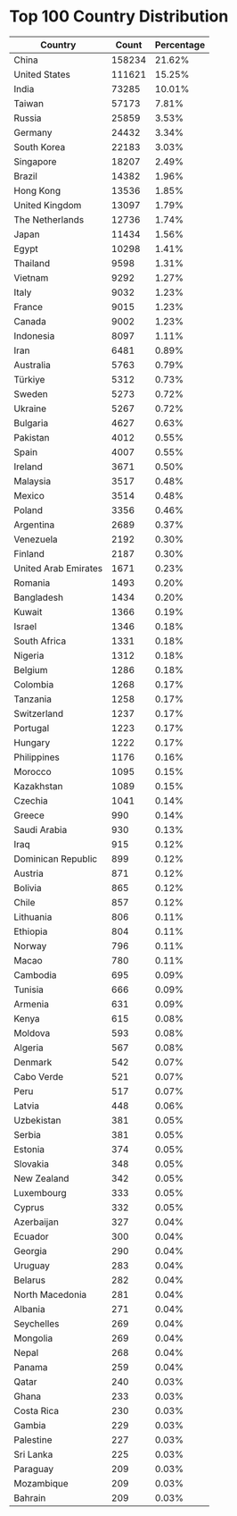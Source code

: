 # Top 100 Country Distribution
| Country | Count | Percentage |
|----|----|----|
| China | 158234 | 21.62% |
| United States | 111621 | 15.25% |
| India | 73285 | 10.01% |
| Taiwan | 57173 | 7.81% |
| Russia | 25859 | 3.53% |
| Germany | 24432 | 3.34% |
| South Korea | 22183 | 3.03% |
| Singapore | 18207 | 2.49% |
| Brazil | 14382 | 1.96% |
| Hong Kong | 13536 | 1.85% |
| United Kingdom | 13097 | 1.79% |
| The Netherlands | 12736 | 1.74% |
| Japan | 11434 | 1.56% |
| Egypt | 10298 | 1.41% |
| Thailand | 9598 | 1.31% |
| Vietnam | 9292 | 1.27% |
| Italy | 9032 | 1.23% |
| France | 9015 | 1.23% |
| Canada | 9002 | 1.23% |
| Indonesia | 8097 | 1.11% |
| Iran | 6481 | 0.89% |
| Australia | 5763 | 0.79% |
| Türkiye | 5312 | 0.73% |
| Sweden | 5273 | 0.72% |
| Ukraine | 5267 | 0.72% |
| Bulgaria | 4627 | 0.63% |
| Pakistan | 4012 | 0.55% |
| Spain | 4007 | 0.55% |
| Ireland | 3671 | 0.50% |
| Malaysia | 3517 | 0.48% |
| Mexico | 3514 | 0.48% |
| Poland | 3356 | 0.46% |
| Argentina | 2689 | 0.37% |
| Venezuela | 2192 | 0.30% |
| Finland | 2187 | 0.30% |
| United Arab Emirates | 1671 | 0.23% |
| Romania | 1493 | 0.20% |
| Bangladesh | 1434 | 0.20% |
| Kuwait | 1366 | 0.19% |
| Israel | 1346 | 0.18% |
| South Africa | 1331 | 0.18% |
| Nigeria | 1312 | 0.18% |
| Belgium | 1286 | 0.18% |
| Colombia | 1268 | 0.17% |
| Tanzania | 1258 | 0.17% |
| Switzerland | 1237 | 0.17% |
| Portugal | 1223 | 0.17% |
| Hungary | 1222 | 0.17% |
| Philippines | 1176 | 0.16% |
| Morocco | 1095 | 0.15% |
| Kazakhstan | 1089 | 0.15% |
| Czechia | 1041 | 0.14% |
| Greece | 990 | 0.14% |
| Saudi Arabia | 930 | 0.13% |
| Iraq | 915 | 0.12% |
| Dominican Republic | 899 | 0.12% |
| Austria | 871 | 0.12% |
| Bolivia | 865 | 0.12% |
| Chile | 857 | 0.12% |
| Lithuania | 806 | 0.11% |
| Ethiopia | 804 | 0.11% |
| Norway | 796 | 0.11% |
| Macao | 780 | 0.11% |
| Cambodia | 695 | 0.09% |
| Tunisia | 666 | 0.09% |
| Armenia | 631 | 0.09% |
| Kenya | 615 | 0.08% |
| Moldova | 593 | 0.08% |
| Algeria | 567 | 0.08% |
| Denmark | 542 | 0.07% |
| Cabo Verde | 521 | 0.07% |
| Peru | 517 | 0.07% |
| Latvia | 448 | 0.06% |
| Uzbekistan | 381 | 0.05% |
| Serbia | 381 | 0.05% |
| Estonia | 374 | 0.05% |
| Slovakia | 348 | 0.05% |
| New Zealand | 342 | 0.05% |
| Luxembourg | 333 | 0.05% |
| Cyprus | 332 | 0.05% |
| Azerbaijan | 327 | 0.04% |
| Ecuador | 300 | 0.04% |
| Georgia | 290 | 0.04% |
| Uruguay | 283 | 0.04% |
| Belarus | 282 | 0.04% |
| North Macedonia | 281 | 0.04% |
| Albania | 271 | 0.04% |
| Seychelles | 269 | 0.04% |
| Mongolia | 269 | 0.04% |
| Nepal | 268 | 0.04% |
| Panama | 259 | 0.04% |
| Qatar | 240 | 0.03% |
| Ghana | 233 | 0.03% |
| Costa Rica | 230 | 0.03% |
| Gambia | 229 | 0.03% |
| Palestine | 227 | 0.03% |
| Sri Lanka | 225 | 0.03% |
| Paraguay | 209 | 0.03% |
| Mozambique | 209 | 0.03% |
| Bahrain | 209 | 0.03% |
